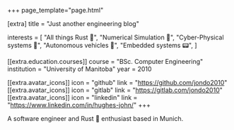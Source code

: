 +++
page_template="page.html"

[extra]
title = "Just another engineering blog"

interests = [
    "All things Rust 🦀",
    "Numerical Simulation 🔢",
    "Cyber-Physical systems 🤖",
    "Autonomous vehicles 🚗",
    "Embedded systems 📟",
]

[[extra.education.courses]]
  course = "BSc. Computer Engineering"
  institution = "University of Manitoba"
  year = 2010

[[extra.avatar_icons]]
  icon = "github"
  link = "https://github.com/jondo2010"
[[extra.avatar_icons]]
  icon = "gitlab"
  link = "https://gitlab.com/jondo2010"
[[extra.avatar_icons]]
  icon = "linkedin"
  link = "https://www.linkedin.com/in/hughes-john/"
+++

A software engineer and Rust 🦀 enthusiast based in Munich.
